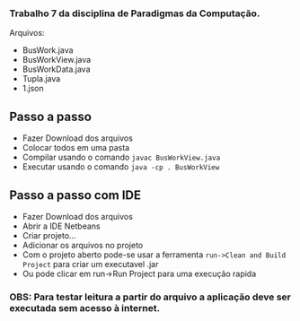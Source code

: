 ### Trabalho 7 da disciplina de Paradigmas da Computação.

Arquivos: 
 - BusWork.java 
 - BusWorkView.java 
 - BusWorkData.java
 - Tupla.java
 - 1.json

## Passo a passo
 - Fazer Download dos arquivos
 - Colocar todos em uma pasta
 - Compilar usando o comando `javac BusWorkView.java`
 - Executar usando o comando `java -cp . BusWorkView`

## Passo a passo com IDE

 - Fazer Download dos arquivos
 - Abrir a IDE Netbeans
 - Criar projeto...
 - Adicionar os arquivos no projeto
 - Com o projeto aberto pode-se usar a ferramenta `run->Clean and Build Project` para criar um executavel .jar
 - Ou pode clicar em run->Run Project para uma execução rapida

### OBS: Para testar leitura a partir do arquivo a aplicação deve ser executada sem acesso à internet.
